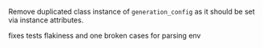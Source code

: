 Remove duplicated class instance of `generation_config` as it should be set via
instance attributes.

fixes tests flakiness and one broken cases for parsing env
